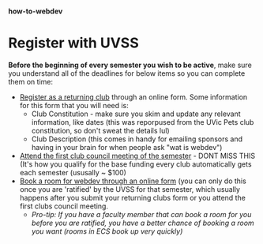 #### how-to-webdev

# Register with UVSS

**Before the beginning of every semester you wish to be active**, make sure you understand all of the deadlines for below items so you can complete them on time:

- [Register as a returning club](https://uvss.ca/student-groups/clubs/registration-resources/returning-club/) through an online form. Some information for this form that you will need is:
    * Club Constitution - make sure you skim and update any relevant information, like dates (this was reporpused from the UVic Pets club constitution, so don't sweat the details lul)
    * Club Description (this comes in handy for emailing sponsors and having in your brain for when people ask "wat is webdev")
- [Attend the first club council meeting of the semester](https://uvss.ca/student-groups/clubs/) - DONT MISS THIS (It's how you qualify for the base funding every club automatically gets each semester (ususally ~ $100)
- [Book a room for webdev through an online form](http://www.uvic.ca/registrar/students/services/index.php) (you can only do this once you are 'ratified' by the UVSS for that semester, which usually happens after you submit your returning clubs form or you attend the first clubs council meeting. 
   * *Pro-tip: If you have a faculty member that can book a room for you before you are ratified, you have a better chance of booking a room you want (rooms in ECS book up very quickly)*

